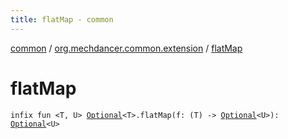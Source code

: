 ```yaml
---
title: flatMap - common
---
```


[common](../index.html) / [org.mechdancer.common.extension](index.html) / [flatMap](./flat-map.html)

# flatMap

`infix fun <T, U> `[`Optional`](-optional/index.html)`<T>.flatMap(f: (T) -> `[`Optional`](-optional/index.html)`<U>): `[`Optional`](-optional/index.html)`<U>`